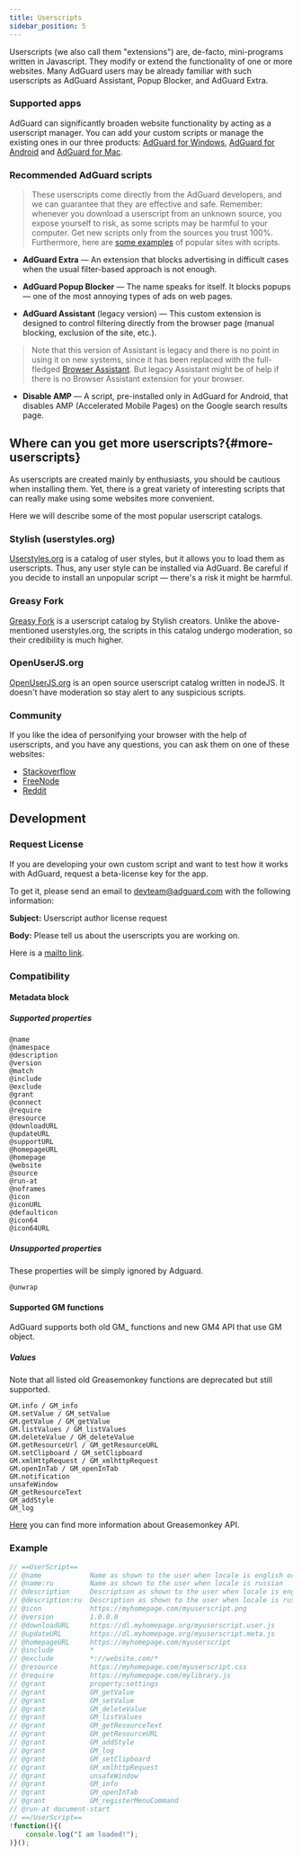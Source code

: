 ```yaml
---
title: Userscripts
sidebar_position: 5
---
```


Userscripts (we also call them "extensions") are, de-facto, mini-programs written in Javascript. They modify or extend the functionality of one or more websites. Many AdGuard users may be already familiar with such userscripts as AdGuard Assistant, Popup Blocker, and AdGuard Extra.

### Supported apps

AdGuard can significantly broaden website functionality by acting as a userscript manager. You can add your custom scripts or manage the existing ones in our three products: [AdGuard for Windows](/adguard-for-windows/overview), [AdGuard for Android](/adguard-for-android/overview) and [AdGuard for Mac](/adguard-for-mac/overview).

### Recommended AdGuard scripts

> These userscripts come directly from the AdGuard developers, and we can guarantee that they are effective and safe. Remember: whenever you download a userscript from an unknown source, you expose yourself to risk, as some scripts may be harmful to your computer. Get new scripts only from the sources you trust 100%. Furthermore, here are [some examples](#more-userscripts) of popular sites with scripts.

* **AdGuard Extra** — An extension that blocks advertising in difficult cases when the usual filter-based approach is not enough.

* **AdGuard Popup Blocker** — The name speaks for itself. It blocks popups — one of the most annoying types of ads on web pages.

* **AdGuard Assistant** (legacy version) — This custom extension is designed to control filtering directly from the browser page (manual blocking, exclusion of the site, etc.). 

> Note that this version of Assistant is legacy and there is no point in using it on new systems, since it has been replaced with the full-fledged [Browser Assistant](https://adguard.com/adguard-assistant/overview.html). But legacy Assistant might be of help if there is no Browser Assistant extension for your browser.

* **Disable AMP** — A script, pre-installed only in AdGuard for Android, that disables AMP (Accelerated Mobile Pages) on the Google search results page.

## Where can you get more userscripts?{#more-userscripts}

As userscripts are created mainly by enthusiasts, you should be cautious when installing them. Yet, there is a great variety of interesting scripts that can really make using some websites more convenient.

Here we will describe some of the most popular userscript catalogs.

### Stylish (userstyles.org)

[Userstyles.org](https://userstyles.org/) is a catalog of user styles, but it allows you to load them as userscripts. Thus, any user style can be installed via AdGuard. Be careful if you decide to install an unpopular script — there's a risk it might be harmful.

### Greasy Fork

[Greasy Fork](https://greasyfork.org/) is a userscript catalog by Stylish creators. Unlike the above-mentioned userstyles.org, the scripts in this catalog undergo moderation, so their credibility is much higher.

### OpenUserJS.org

[OpenUserJS.org](https://openuserjs.org/) is an open source userscript catalog written in nodeJS. It doesn't have moderation so stay alert to any suspicious scripts.

### Community

If you like the idea of personifying your browser with the help of userscripts, and you have any questions, you can ask them on one of these websites:

- [Stackoverflow](https://stackoverflow.com/questions/tagged/userscripts)
- [FreeNode](https://webchat.freenode.net/#greasemonkey)
- [Reddit](https://www.reddit.com/r/userscripts/)

## Development

### Request License

If you are developing your own custom script and want to test how it works with AdGuard, request a beta-license key for the app.

To get it, please send an email to devteam@adguard.com with the following information:

**Subject:** Userscript author license request

**Body:** Please tell us about the userscripts you are working on.

Here is a [mailto link](mailto:devteam@adguard.com?Subject=Userscript%20author%20license%20request&Body=Hello%2C%0A%0AMy%20userscript%28s%29%3A%20LINK).

### Compatibility

#### Metadata block

##### Supported properties

```
@name
@namespace
@description
@version
@match
@include
@exclude
@grant
@connect
@require
@resource
@downloadURL
@updateURL
@supportURL
@homepageURL
@homepage
@website
@source
@run-at
@noframes
@icon
@iconURL
@defaulticon
@icon64
@icon64URL
```

##### Unsupported properties

These properties will be simply ignored by Adguard.

```
@unwrap
```

#### Supported GM functions

AdGuard supports both old GM\_ functions and new GM4 API that use GM object.

##### Values

Note that all listed old Greasemonkey functions are deprecated but still supported. 

```
GM.info / GM_info
GM.setValue / GM_setValue
GM.getValue / GM_getValue
GM.listValues / GM_listValues
GM.deleteValue / GM_deleteValue
GM.getResourceUrl / GM_getResourceURL
GM.setClipboard / GM_setClipboard
GM.xmlHttpRequest / GM_xmlhttpRequest
GM.openInTab / GM_openInTab
GM.notification
unsafeWindow
GM_getResourceText 
GM_addStyle 
GM_log 
```

[Here](https://wiki.greasespot.net/GM.info) you can find more information about Greasemonkey API.

### Example

```javascript
// ==UserScript==
// @name            Name as shown to the user when locale is english or unknown
// @name:ru         Name as shown to the user when locale is russian
// @description     Description as shown to the user when locale is english or unknown
// @description:ru  Description as shown to the user when locale is russian
// @icon            https://myhomepage.com/myuserscript.png
// @version         1.0.0.0
// @downloadURL     https://dl.myhomepage.org/myuserscript.user.js
// @updateURL       https://dl.myhomepage.org/myuserscript.meta.js
// @homepageURL     https://myhomepage.com/myuserscript
// @include         *
// @exclude         *://website.com/*
// @resource        https://myhomepage.com/myuserscript.css
// @require         https://myhomepage.com/mylibrary.js
// @grant           property:settings
// @grant           GM_getValue
// @grant           GM_setValue
// @grant           GM_deleteValue
// @grant           GM_listValues
// @grant           GM_getResourceText
// @grant           GM_getResourceURL
// @grant           GM_addStyle
// @grant           GM_log
// @grant           GM_setClipboard
// @grant           GM_xmlhttpRequest
// @grant           unsafeWindow
// @grant           GM_info
// @grant           GM_openInTab
// @grant           GM_registerMenuCommand
// @run-at document-start
// ==/UserScript==
!function(){(
    console.log("I am loaded!");
)}();
```
